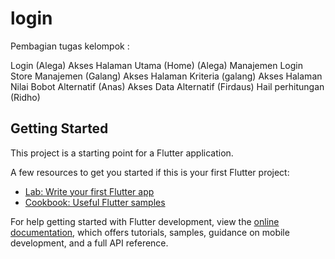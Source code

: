 # login

Pembagian tugas kelompok :

Login (Alega)
Akses Halaman Utama (Home) (Alega)
Manajemen Login Store Manajemen (Galang)
Akses Halaman Kriteria (galang)
Akses Halaman Nilai Bobot Alternatif (Anas)
Akses Data Alternatif (Firdaus)
Hail perhitungan (Ridho)

## Getting Started

This project is a starting point for a Flutter application.

A few resources to get you started if this is your first Flutter project:

- [Lab: Write your first Flutter app](https://docs.flutter.dev/get-started/codelab)
- [Cookbook: Useful Flutter samples](https://docs.flutter.dev/cookbook)

For help getting started with Flutter development, view the
[online documentation](https://docs.flutter.dev/), which offers tutorials,
samples, guidance on mobile development, and a full API reference.
